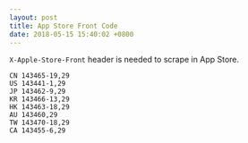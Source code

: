 ```yaml
---
layout: post
title: App Store Front Code
date: 2018-05-15 15:40:02 +0800
---
```


`X-Apple-Store-Front` header is needed to scrape in App Store.

```
CN 143465-19,29
US 143441-1,29
JP 143462-9,29
KR 143466-13,29
HK 143463-18,29
AU 143460,29
TW 143470-18,29
CA 143455-6,29
```